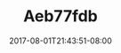 ---
title: Aeb77fdb
date: 2017-08-01T21:43:51-08:00
draft: false
location: Oregon Coast
img_url: https://d17enza3bfujl8.cloudfront.net/aeb77fdb.jpg
original_fn: ""
tags:
- Oregon Coast
- landscapes

---